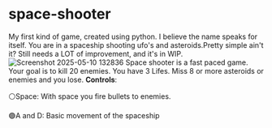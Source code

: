 # space-shooter
My first kind of game, created using python. I believe the name speaks for itself. You are in a spaceship shooting ufo's and asteroids.Pretty simple ain't it?
Still needs a LOT of improvement, and it's in WIP.
![Screenshot 2025-05-10 132836](https://github.com/user-attachments/assets/c92968ed-071c-426d-a3be-5e610587693f)
Space shooter is a fast paced game.
Your goal is to kill 20 enemies. 
You have 3 Lifes.
Miss 8 or more asteroids or enemies and you lose.
𝐂𝐨𝐧𝐭𝐫𝐨𝐥𝐬:

⚪Space: With space you fire bullets to enemies.

🟣A and D: Basic movement of the spaceship
